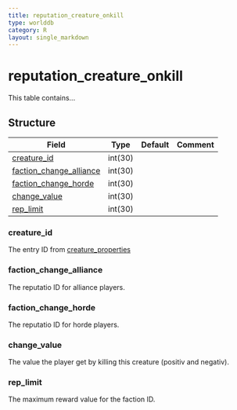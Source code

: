```yaml
---
title: reputation_creature_onkill
type: worlddb
category: R
layout: single_markdown
---
```


# reputation_creature_onkill
This table contains... 

## Structure

Field                                                                                                                    | Type    | Default | Comment
------------------------------------------------------------------------------------------------------------------------ | ------- | ------- | -------
[creature_id](#creature_id)                                                                                              | int(30) |         |        
[faction_change_alliance](#faction_change_alliance)                                                                      | int(30) |         |        
[faction_change_horde](#faction_change_horde)                                                                            | int(30) |         |        
[change_value](#change_value)                                                                                            | int(30) |         |        
[rep_limit](#rep_limit)                                                                                                  | int(30) |         |        

### creature_id

The entry ID from [creature_properties](/Wiki/database/world/creature_properties/ "Creature properties")

### faction_change_alliance

The reputatio ID for alliance players.

### faction_change_horde

The reputatio ID for horde players.

### change_value

The value the player get by killing this creature (positiv and negativ).

### rep_limit

The maximum reward value for the faction ID.